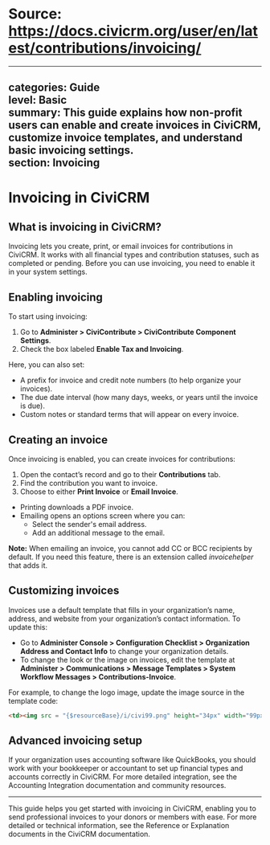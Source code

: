 # Source: https://docs.civicrm.org/user/en/latest/contributions/invoicing/

---
categories: Guide  
level: Basic  
summary: This guide explains how non-profit users can enable and create invoices in CiviCRM, customize invoice templates, and understand basic invoicing settings.  
section: Invoicing  
---

# Invoicing in CiviCRM

## What is invoicing in CiviCRM?

Invoicing lets you create, print, or email invoices for contributions in CiviCRM. It works with all financial types and contribution statuses, such as completed or pending. Before you can use invoicing, you need to enable it in your system settings.

## Enabling invoicing

To start using invoicing:

1. Go to **Administer > CiviContribute > CiviContribute Component Settings**.  
2. Check the box labeled **Enable Tax and Invoicing**.  

Here, you can also set:

- A prefix for invoice and credit note numbers (to help organize your invoices).  
- The due date interval (how many days, weeks, or years until the invoice is due).  
- Custom notes or standard terms that will appear on every invoice.

## Creating an invoice

Once invoicing is enabled, you can create invoices for contributions:

1. Open the contact’s record and go to their **Contributions** tab.  
2. Find the contribution you want to invoice.  
3. Choose to either **Print Invoice** or **Email Invoice**.  

- Printing downloads a PDF invoice.  
- Emailing opens an options screen where you can:  
  - Select the sender's email address.  
  - Add an additional message to the email.

**Note:** When emailing an invoice, you cannot add CC or BCC recipients by default. If you need this feature, there is an extension called *invoicehelper* that adds it.

## Customizing invoices

Invoices use a default template that fills in your organization’s name, address, and website from your organization’s contact information. To update this:

- Go to **Administer Console > Configuration Checklist > Organization Address and Contact Info** to change your organization details.  
- To change the look or the image on invoices, edit the template at **Administer > Communications > Message Templates > System Workflow Messages > Contributions-Invoice**.  

For example, to change the logo image, update the image source in the template code:

```html
<td><img src = "{$resourceBase}/i/civi99.png" height="34px" width="99px"></td>
```

## Advanced invoicing setup

If your organization uses accounting software like QuickBooks, you should work with your bookkeeper or accountant to set up financial types and accounts correctly in CiviCRM. For more detailed integration, see the Accounting Integration documentation and community resources.

---

This guide helps you get started with invoicing in CiviCRM, enabling you to send professional invoices to your donors or members with ease. For more detailed or technical information, see the Reference or Explanation documents in the CiviCRM documentation.